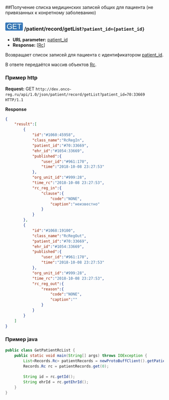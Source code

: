 ##Получение списка медицинских записей общих для пациента (не привязанных к конретному заболеванию)


### ![GET](../../../../img/get.png) /patient/record/getList`?patient_id={patient_id}`
* **URL parameter:** [patient_id](../../../../types/types.md#com.siams.med.api.Rc)
* **Response:** [[Rc](../../../../types/types.md#com.siams.med.api.Rc)]

Возвращает список записей для пациента с идентификатором [patient_id](../../../../types/types.md#com.siams.med.api.Rc).

В ответе передаётся массив объектов [Rc](../../../../types/types.md#com.siams.med.api.Rc).

### Пример http

**Request:** GET `http://dev.onco-reg.ru/api/1.0/json/patient/record/getList?patient_id=70:33669 HTTP/1.1`

**Response**

```json
{
    "result":[
        {
            "id":"#1060:45958",
            "class_name":"RcRegIn",
            "patient_id":"#70:33669",
            "ehr_id":"#1054:33669",
            "published":{
                "user_id":"#961:170",
                "time":"2018-10-08 23:27:53"
            },
            "org_unit_id":"#999:28",
            "time_rc":"2018-10-08 23:27:53",
            "rc_reg_in":{
                "clause":{
                    "code":"NONE",
                    "caption":"неизвестно"
                }
            }
        },
        {
            "id":"#1068:19100",
            "class_name":"RcRegOut",
            "patient_id":"#70:33669",
            "ehr_id":"#1054:33669",
            "published":{
                "user_id":"#961:170",
                "time":"2018-10-08 23:27:53"
            },
            "org_unit_id":"#999:28",
            "time_rc":"2018-10-08 23:27:53",
            "rc_reg_out":{
                "reason":{
                    "code":"NONE",
                    "caption":""
                }
            }
        }
    ]
}
```

### Пример java

```java
public class GetPatientRcList {
    public static void main(String[] args) throws IOException {
        List<Records.Rc> patientRecords = newProtoBuffClient().getPatientRecords("70:33669");
        Records.Rc rc = patientRecords.get(0);
        
        String id = rc.getId();
        String ehrId = rc.getEhrId();
    }
}
```